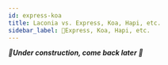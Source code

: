 ```yaml
---
id: express-koa
title: Laconia vs. Express, Koa, Hapi, etc.
sidebar_label: 🚧Express, Koa, Hapi, etc.
---
```


_**🚧Under construction, come back later 🚧**_

<!--
Laconia is not just focused on HTTP
-->
